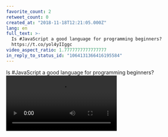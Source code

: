 ```yaml
---
favorite_count: 2
retweet_count: 0
created_at: "2018-11-18T12:21:05.000Z"
lang: en
full_text: >-
  Is #JavaScript a good language for programming beginners?
  https://t.co/yol4yIIggc
video_aspect_ratio: 1.7777777777777777
in_reply_to_status_id: "1064131366416195584"
---
```


Is #JavaScript a good language for programming beginners?
![Embedded Video](https://twitter-media-coderbyheart.s3.eu-north-1.amazonaws.com/1064131378634268672-N7vUoeQmwedkmKkV.mp4)
